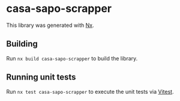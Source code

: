 # casa-sapo-scrapper

This library was generated with [Nx](https://nx.dev).

## Building

Run `nx build casa-sapo-scrapper` to build the library.

## Running unit tests

Run `nx test casa-sapo-scrapper` to execute the unit tests via [Vitest](https://vitest.dev/).
